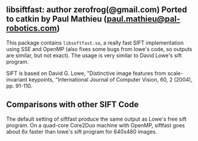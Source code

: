 libsiftfast: author zerofrog(@gmail.com)
Ported to catkin by Paul Mathieu (paul.mathieu@pal-robotics.com)
----------------------------------------

This package contains `libsoftfast.so`, a really fast SIFT implementation using
SSE and OpenMP (also fixes some bugs from lowe's code, so outputs are similar,
but not exact). The usage is very similar to David Lowe's sift program.


SIFT is based on David G. Lowe, "Distinctive image features from
scale-invariant keypoints, "International Journal of Computer Vision, 60, 2
(2004), pp. 91-110.


Comparisons with other SIFT Code
--------------------------------

The default setting of siftfast produce the same output as Lowe's free sift
program. On a quad-core Core2Duo machine with OpenMP, siftfast goes about 6x
faster than lowe's sift program for 640x480 images.
